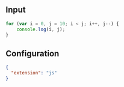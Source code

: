 
## Input
```javascript input
for (var i = 0, j = 10; i < j; i++, j--) {
    console.log(i, j);
}
```

## Configuration
```json configuration
{
  "extension": "js"
}
```
